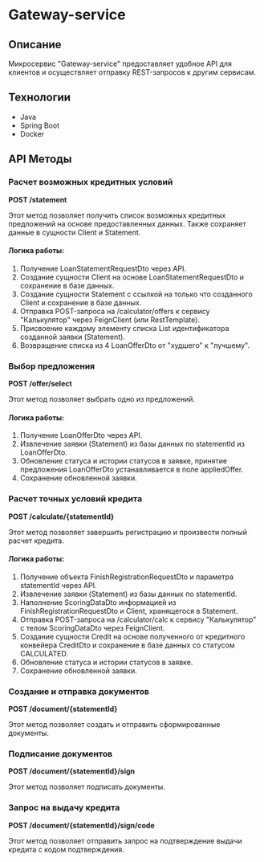 # Gateway-service

## Описание

Микросервис "Gateway-service" предоставляет удобное API для клиентов и осуществляет отправку REST-запросов к другим сервисам.

## Технологии

- Java
- Spring Boot
- Docker

## API Методы

### Расчет возможных кредитных условий

**POST /statement**

Этот метод позволяет получить список возможных кредитных предложений на основе предоставленных данных. Также сохраняет данные в сущности Client и Statement.

#### Логика работы:

1. Получение LoanStatementRequestDto через API.
2. Создание сущности Client на основе LoanStatementRequestDto и сохранение в базе данных.
3. Создание сущности Statement с ссылкой на только что созданного Client и сохранение в базе данных.
4. Отправка POST-запроса на /calculator/offers к сервису "Калькулятор" через FeignClient (или RestTemplate).
5. Присвоение каждому элементу списка List<LoanOfferDto> идентификатора созданной заявки (Statement).
6. Возвращение списка из 4 LoanOfferDto от "худшего" к "лучшему".

### Выбор предложения

**POST /offer/select**

Этот метод позволяет выбрать одно из предложений.

#### Логика работы:

1. Получение LoanOfferDto через API.
2. Извлечение заявки (Statement) из базы данных по statementId из LoanOfferDto.
3. Обновление статуса и истории статусов в заявке, принятие предложения LoanOfferDto устанавливается в поле appliedOffer.
4. Сохранение обновленной заявки.

### Расчет точных условий кредита

**POST /calculate/{statementId}**

Этот метод позволяет завершить регистрацию и произвести полный расчет кредита.

#### Логика работы:

1. Получение объекта FinishRegistrationRequestDto и параметра statementId через API.
2. Извлечение заявки (Statement) из базы данных по statementId.
3. Наполнение ScoringDataDto информацией из FinishRegistrationRequestDto и Client, хранящегося в Statement.
4. Отправка POST-запроса на /calculator/calc к сервису "Калькулятор" с телом ScoringDataDto через FeignClient.
5. Создание сущности Credit на основе полученного от кредитного конвейера CreditDto и сохранение в базе данных со статусом CALCULATED.
6. Обновление статуса и истории статусов в заявке.
7. Сохранение обновленной заявки.

### Создание и отправка документов

**POST /document/{statementId}**

Этот метод позволяет создать и отправить сформированные документы.

### Подписание документов

**POST /document/{statementId}/sign**

Этот метод позволяет подписать документы.

### Запрос на выдачу кредита

**POST /document/{statementId}/sign/code**

Этот метод позволяет отправить запрос на подтверждение выдачи кредита с кодом подтверждения.

